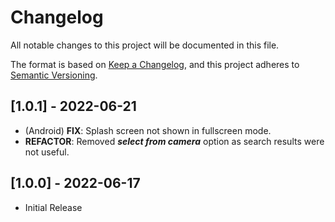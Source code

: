 # Changelog

All notable changes to this project will be documented in this file.

The format is based on [Keep a Changelog](https://keepachangelog.com/en/1.0.0/),
and this project adheres to [Semantic Versioning](https://semver.org/spec/v2.0.0.html).

## [1.0.1] - 2022-06-21

- (Android) **FIX**: Splash screen not shown in fullscreen mode.
- **REFACTOR**: Removed **_select from camera_** option as search results were not useful.

## [1.0.0] - 2022-06-17

- Initial Release
